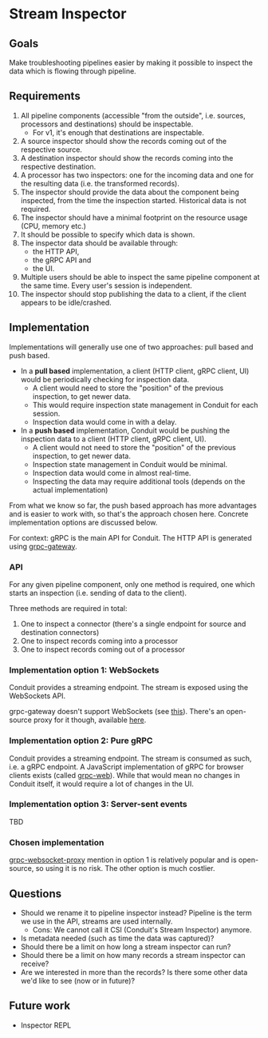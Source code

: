 # Stream Inspector

## Goals

Make troubleshooting pipelines easier by making it possible to inspect the data which is flowing through pipeline.

## Requirements

1. All pipeline components (accessible "from the outside", i.e. sources, processors and destinations) should be
   inspectable.
    * For v1, it's enough that destinations are inspectable.
2. A source inspector should show the records coming out of the respective source.
3. A destination inspector should show the records coming into the respective destination.
4. A processor has two inspectors: one for the incoming data and one for the resulting data (i.e. the transformed
   records).
5. The inspector should provide the data about the component being inspected, from the time the inspection started.
   Historical data is not required.
6. The inspector should have a minimal footprint on the resource usage (CPU, memory etc.)
7. It should be possible to specify which data is shown.
8. The inspector data should be available through:
    * the HTTP API,
    * the gRPC API and
    * the UI.
9. Multiple users should be able to inspect the same pipeline component at the same time. Every user's session is
   independent.
10. The inspector should stop publishing the data to a client, if the client appears to be idle/crashed.

## Implementation

Implementations will generally use one of two approaches: pull based and push based.

* In a **pull based** implementation, a client (HTTP client, gRPC client, UI) would be periodically checking for
  inspection data.
  * A client would need to store the "position" of the previous inspection, to get newer data.
  * This would require inspection state management in Conduit for each session.
  * Inspection data would come in with a delay.
* In a **push based** implementation, Conduit would be pushing the inspection data to a client (HTTP client, gRPC
  client, UI).
  * A client would not need to store the "position" of the previous inspection, to get newer data.
  * Inspection state management in Conduit would be minimal.
  * Inspection data would come in almost real-time.
  * Inspecting the data may require additional tools (depends on the actual implementation)

From what we know so far, the push based approach has more advantages and is easier to work with, so that's the 
approach chosen here. Concrete implementation options are discussed below.

For context: gRPC is the main API for Conduit. The HTTP API is generated using [grpc-gateway](https://github.com/grpc-ecosystem/grpc-gateway).

### API
For any given pipeline component, only one method is required, one which starts an inspection (i.e. sending of data to 
the client). 

Three methods are required in total:
1. One to inspect a connector (there's a single endpoint for source and destination connectors)
2. One to inspect records coming into a processor
3. One to inspect records coming out of a processor

### Implementation option 1: WebSockets
Conduit provides a streaming endpoint. The stream is exposed using the WebSockets API.

grpc-gateway doesn't support WebSockets (see [this](https://github.com/grpc-ecosystem/grpc-gateway/issues/168)). There's 
an open-source proxy for it though, available [here](https://github.com/tmc/grpc-websocket-proxy/). 

### Implementation option 2: Pure gRPC
Conduit provides a streaming endpoint. The stream is consumed as such, i.e. a gRPC endpoint. A JavaScript implementation
of gRPC for browser clients exists (called [grpc-web](https://github.com/grpc/grpc-web)). While that would mean no 
changes in Conduit itself, it would require a lot of changes in the UI.

### Implementation option 3: Server-sent events 
TBD

### Chosen implementation
[grpc-websocket-proxy](https://github.com/tmc/grpc-websocket-proxy/) mention in option 1 is relatively popular and is
open-source, so using it is no risk. The other option is much costlier.



## Questions

* Should we rename it to pipeline inspector instead? Pipeline is the term we use in the API, streams are used
  internally.
    * Cons: We cannot call it CSI (Conduit's Stream Inspector) anymore.
* Is metadata needed (such as time the data was captured)?
* Should there be a limit on how long a stream inspector can run?
* Should there be a limit on how many records a stream inspector can receive?
* Are we interested in more than the records? Is there some other data we'd like to see (now or in future)?

## Future work

* Inspector REPL 